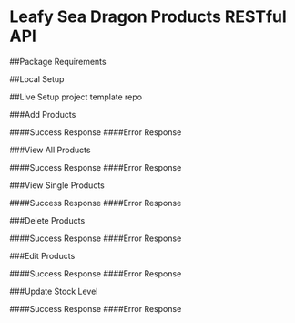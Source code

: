# Leafy Sea Dragon Products RESTful API

##Package Requirements

##Local Setup

##Live Setup
project template repo

###Add Products
    
####Success Response
####Error Response

###View All Products

####Success Response
####Error Response

###View Single Products

####Success Response
####Error Response

###Delete Products

####Success Response
####Error Response

###Edit Products

####Success Response
####Error Response

###Update Stock Level

####Success Response
####Error Response